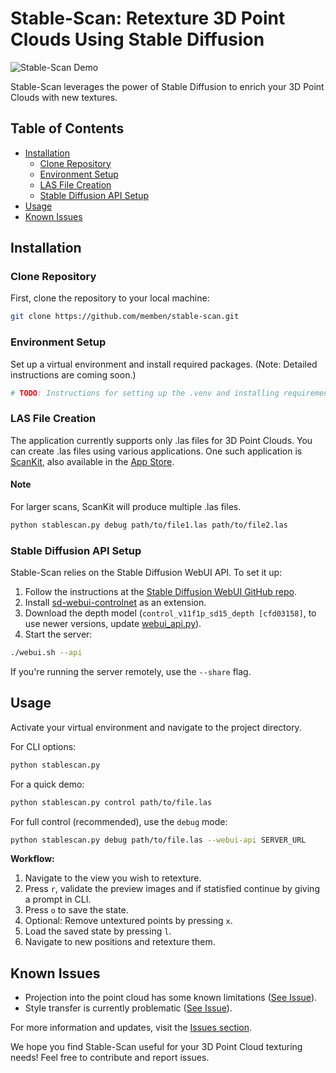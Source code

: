 # Stable-Scan: Retexture 3D Point Clouds Using Stable Diffusion

![Stable-Scan Demo](https://github.com/memben/stable-scan/assets/59774249/e75e2dca-be58-44ab-b069-403f8d8585ba)

Stable-Scan leverages the power of Stable Diffusion to enrich your 3D Point Clouds with new textures.

## Table of Contents

- [Installation](#installation)
  - [Clone Repository](#clone-repository)
  - [Environment Setup](#environment-setup)
  - [LAS File Creation](#las-file-creation)
  - [Stable Diffusion API Setup](#stable-diffusion-api-setup)
- [Usage](#usage)
- [Known Issues](#known-issues)

## Installation

### Clone Repository

First, clone the repository to your local machine:

```bash
git clone https://github.com/memben/stable-scan.git
```

### Environment Setup

Set up a virtual environment and install required packages. (Note: Detailed instructions are coming soon.)

```bash
# TODO: Instructions for setting up the .venv and installing requirements
```

### LAS File Creation

The application currently supports only .las files for 3D Point Clouds. You can create .las files using various applications. One such application is [ScanKit](https://github.com/Kenneth-Schroeder/ScanKit), 
also available in the [App Store](https://apps.apple.com/lu/app/scankit/id1581317177).

#### Note
For larger scans, ScanKit will produce multiple .las files. 

```bash
python stablescan.py debug path/to/file1.las path/to/file2.las
```

### Stable Diffusion API Setup

Stable-Scan relies on the Stable Diffusion WebUI API. To set it up:

1. Follow the instructions at the [Stable Diffusion WebUI GitHub repo](https://github.com/AUTOMATIC1111/stable-diffusion-webui.git).
2. Install [sd-webui-controlnet](https://github.com/Mikubill/sd-webui-controlnet) as an extension.
3. Download the depth model (`control_v11f1p_sd15_depth [cfd03158]`, to use newer versions, update [webui_api.py](https://github.com/memben/stable-scan/blob/edd5e6998a923bb427184431688240a0b28b6669/webui_api.py#L68)).
4. Start the server:

```bash
./webui.sh --api
```

If you're running the server remotely, use the `--share` flag.

## Usage

Activate your virtual environment and navigate to the project directory.

For CLI options:

```bash
python stablescan.py
```

For a quick demo:

```bash
python stablescan.py control path/to/file.las
```

For full control (recommended), use the `debug` mode:

```bash
python stablescan.py debug path/to/file.las --webui-api SERVER_URL
```

**Workflow:**

1. Navigate to the view you wish to retexture.
2. Press `r`, validate the preview images and if statisfied continue by giving a prompt in CLI.
3. Press `o` to save the state.
4. Optional: Remove untextured points by pressing `x`.
5. Load the saved state by pressing `l`.
6. Navigate to new positions and retexture them.

## Known Issues

- Projection into the point cloud has some known limitations ([See Issue](#TODO-LINK)).
- Style transfer is currently problematic ([See Issue](#TODO-LINK)).

For more information and updates, visit the [Issues section](#TODO-LINK).

We hope you find Stable-Scan useful for your 3D Point Cloud texturing needs! Feel free to contribute and report issues.
